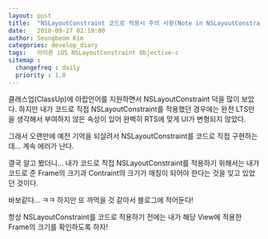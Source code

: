 ```yaml
---
layout: post
title:  "NSLayoutConstraint 코드로 적용시 주의 사항(Note in NSLayoutConstraint with codes)."
date:   2018-09-27 02:19:00
author: Seungbeom Kim
categories: develop_diary
tags:	아이폰 iOS NSLayoutConstraint Objective-c
sitemap :
  changefreq : daily
  priority : 1.0
---
```


클래스업(ClassUp)에 아랍언어를 지원하면서 NSLayoutConstraint 덕을 많이 보았다. 하지만 내가 코드로 직접 NSLayoutConstraint를 적용했던 경우에는 완전 LTS만을 생각해서 부여하지 않은 속성이 있어 완벽히 RTS에 맞게 UI가 변형되지 않았다.

그래서 오랜만에 예전 기억을 되살려서 NSLayoutConstraint를 코드로 직접 구현하는데... 계속 에러가 난다.

결국 알고 봤더니...
내가 코드로 직접 NSLayoutConstraint를 적용하기 위해서는 내가 코드로 준 Frame의 크기과 Contraint의 크기가 매칭이 되어야 한다는 것을 잊고 있었던 것이다.

바보같다... ㅋㅋ 하지만 또 까먹을 것 같아서 블로그에 적어둔다!

항상 NSLayoutConstraint를 코드로 적용하기 전에는 내가 해당 View에 적용한 Frame의 크기를 확인하도록 하자!

